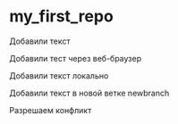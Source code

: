 ﻿# my_first_repo

Добавили текст

Добавили тест через веб-браузер

Добавили текст локально

Добавили текст в новой ветке newbranch

Разрешаем конфликт
